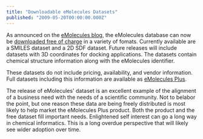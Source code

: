 ```yaml
---
title: "Downloadable eMolecules Datasets"
published: "2009-05-20T00:00:00.000Z"
---
```


As announced on the [eMolecules blog](http://blogs.emolecules.com/), the eMolecules database can now be [downloaded free of charge](http://www.emolecules.com/doc/plus/download-database.php) in a variety of fomats. Currently available are a SMILES dataset and a 2D SDF dataset. Future releases will include datasets with 3D coordinates for docking applications. The datasets contain chemical structure information along with the eMolecules identifier.

These datasets do not include pricing, availability, and vendor information. Full datasets including this information are available as [eMolecules Plus](http://www.emolecules.com/doc/plus/).

The release of eMolecules' dataset is an excellent example of the alignment of a business need with the needs of a scientific community. Not to belabor the point, but one reason these data are being freely distributed is most likely to help market the eMolecules Plus product. Both the product and the free dataset fill important needs. Enlightened self interest can go a long way in chemical informatics. This is a long overdue perspective that will likely see wider adoption over time.